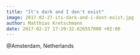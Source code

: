 ```yaml
---
title: "It's dark and I don't exist"
image: 2017-02-27-its-dark-and-i-dont-exist.jpg
author: Matthias Kretschmann
date: 2017-02-27 17:29:32.626557000 +02:00
---
```


@Amsterdam, Netherlands
